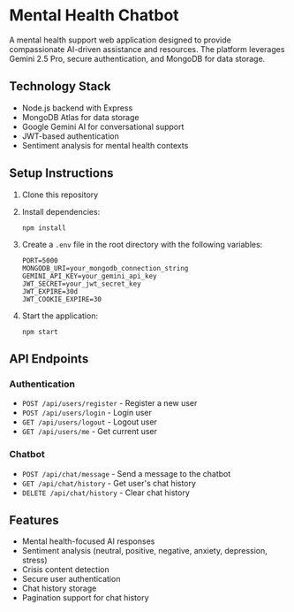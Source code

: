 # Mental Health Chatbot

A mental health support web application designed to provide compassionate AI-driven assistance and resources. The platform leverages Gemini 2.5 Pro, secure authentication, and MongoDB for data storage.

## Technology Stack

- Node.js backend with Express
- MongoDB Atlas for data storage
- Google Gemini AI for conversational support
- JWT-based authentication
- Sentiment analysis for mental health contexts

## Setup Instructions

1. Clone this repository
2. Install dependencies:
   ```
   npm install
   ```

3. Create a `.env` file in the root directory with the following variables:
   ```
   PORT=5000
   MONGODB_URI=your_mongodb_connection_string
   GEMINI_API_KEY=your_gemini_api_key
   JWT_SECRET=your_jwt_secret_key
   JWT_EXPIRE=30d
   JWT_COOKIE_EXPIRE=30
   ```

4. Start the application:
   ```
   npm start
   ```

## API Endpoints

### Authentication
- `POST /api/users/register` - Register a new user
- `POST /api/users/login` - Login user
- `GET /api/users/logout` - Logout user
- `GET /api/users/me` - Get current user

### Chatbot
- `POST /api/chat/message` - Send a message to the chatbot
- `GET /api/chat/history` - Get user's chat history
- `DELETE /api/chat/history` - Clear chat history

## Features

- Mental health-focused AI responses
- Sentiment analysis (neutral, positive, negative, anxiety, depression, stress)
- Crisis content detection
- Secure user authentication
- Chat history storage
- Pagination support for chat history